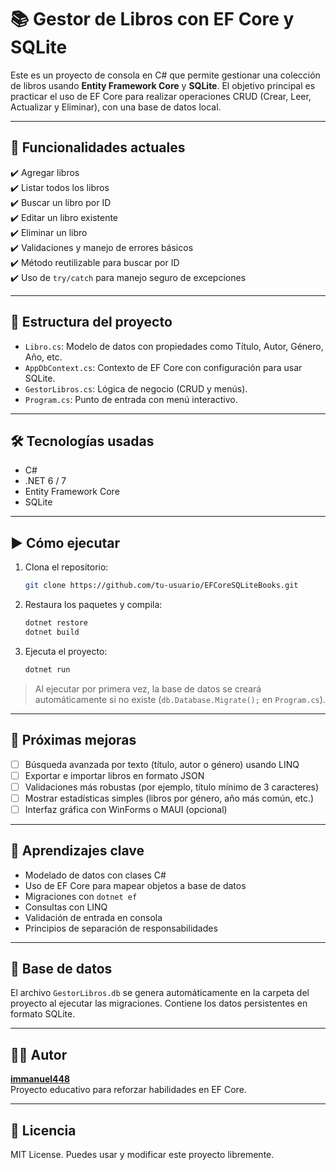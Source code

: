 # 📚 Gestor de Libros con EF Core y SQLite

Este es un proyecto de consola en C# que permite gestionar una colección de libros usando **Entity Framework Core** y **SQLite**. El objetivo principal es practicar el uso de EF Core para realizar operaciones CRUD (Crear, Leer, Actualizar y Eliminar), con una base de datos local.

---

## 🚀 Funcionalidades actuales

✔️ Agregar libros  
✔️ Listar todos los libros  
✔️ Buscar un libro por ID  
✔️ Editar un libro existente  
✔️ Eliminar un libro  
✔️ Validaciones y manejo de errores básicos  
✔️ Método reutilizable para buscar por ID  
✔️ Uso de `try/catch` para manejo seguro de excepciones  

---

## 💾 Estructura del proyecto

- `Libro.cs`: Modelo de datos con propiedades como Título, Autor, Género, Año, etc.  
- `AppDbContext.cs`: Contexto de EF Core con configuración para usar SQLite.  
- `GestorLibros.cs`: Lógica de negocio (CRUD y menús).  
- `Program.cs`: Punto de entrada con menú interactivo.  

---

## 🛠️ Tecnologías usadas

- C#  
- .NET 6 / 7  
- Entity Framework Core  
- SQLite  

---

## ▶️ Cómo ejecutar

1. Clona el repositorio:
   ```bash
   git clone https://github.com/tu-usuario/EFCoreSQLiteBooks.git
   ```

2. Restaura los paquetes y compila:
   ```bash
   dotnet restore
   dotnet build
   ```

3. Ejecuta el proyecto:
   ```bash
   dotnet run
   ```

> Al ejecutar por primera vez, la base de datos se creará automáticamente si no existe (`db.Database.Migrate();` en `Program.cs`).

---

## 📌 Próximas mejoras

- [ ] Búsqueda avanzada por texto (título, autor o género) usando LINQ  
- [ ] Exportar e importar libros en formato JSON  
- [ ] Validaciones más robustas (por ejemplo, título mínimo de 3 caracteres)  
- [ ] Mostrar estadísticas simples (libros por género, año más común, etc.)  
- [ ] Interfaz gráfica con WinForms o MAUI (opcional)  

---

## 🧠 Aprendizajes clave

- Modelado de datos con clases C#  
- Uso de EF Core para mapear objetos a base de datos  
- Migraciones con `dotnet ef`  
- Consultas con LINQ  
- Validación de entrada en consola  
- Principios de separación de responsabilidades  

---

## 📂 Base de datos

El archivo `GestorLibros.db` se genera automáticamente en la carpeta del proyecto al ejecutar las migraciones. Contiene los datos persistentes en formato SQLite.

---

## 👨‍💻 Autor

**[immanuel448](https://github.com/immanuel448)**  
Proyecto educativo para reforzar habilidades en EF Core.

---

## 📜 Licencia

MIT License. Puedes usar y modificar este proyecto libremente.
